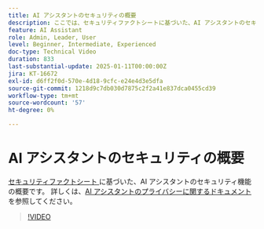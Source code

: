 ```yaml
---
title: AI アシスタントのセキュリティの概要
description: ここでは、セキュリティファクトシートに基づいた、AI アシスタントのセキュリティ機能の概要を説明します。
feature: AI Assistant
role: Admin, Leader, User
level: Beginner, Intermediate, Experienced
doc-type: Technical Video
duration: 833
last-substantial-update: 2025-01-11T00:00:00Z
jira: KT-16672
exl-id: d6ff2f0d-570e-4d18-9cfc-e24e4d3e5dfa
source-git-commit: 1218d9c7db030d7875c2f2a41e837dca0455cd39
workflow-type: tm+mt
source-wordcount: '57'
ht-degree: 0%

---
```



# AI アシスタントのセキュリティの概要

<a href="https://www.adobe.com/content/dam/cc/en/trust-center/ungated/whitepapers/experience-cloud/adobe-ai-assistant-in-aep-security-fact-sheet.pdf"> セキュリティファクトシート </a> に基づいた、AI アシスタントのセキュリティ機能の概要です。  詳しくは、[AI アシスタントのプライバシーに関するドキュメント ](https://experienceleague.adobe.com/ja/docs/experience-platform/ai-assistant/privacy) を参照してください。

>[!VIDEO](https://video.tv.adobe.com/v/3441066/?learn=on&enablevpops)
